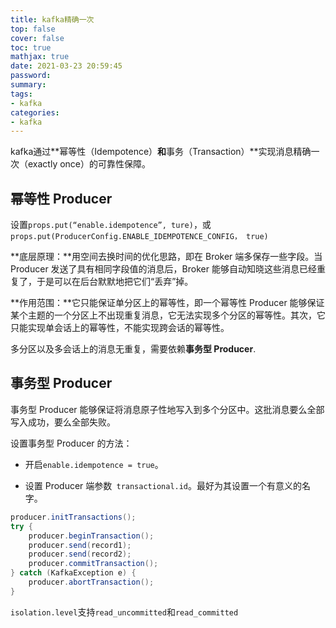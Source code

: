 ```yaml
---
title: kafka精确一次
top: false
cover: false
toc: true
mathjax: true
date: 2021-03-23 20:59:45
password:
summary:
tags:
- kafka
categories:
- kafka
---
```


kafka通过**幂等性（Idempotence）**和**事务（Transaction）**实现消息精确一次（exactly once）的可靠性保障。

## 幂等性 Producer

设置`props.put(“enable.idempotence”, ture)`，或` props.put(ProducerConfig.ENABLE_IDEMPOTENCE_CONFIG， true)`

**底层原理：**用空间去换时间的优化思路，即在 Broker 端多保存一些字段。当 Producer 发送了具有相同字段值的消息后，Broker 能够自动知晓这些消息已经重复了，于是可以在后台默默地把它们“丢弃”掉。

**作用范围：**它只能保证单分区上的幂等性，即一个幂等性 Producer 能够保证某个主题的一个分区上不出现重复消息，它无法实现多个分区的幂等性。其次，它只能实现单会话上的幂等性，不能实现跨会话的幂等性。

多分区以及多会话上的消息无重复，需要依赖**事务型 Producer**.

## **事务型 Producer**

事务型 Producer 能够保证将消息原子性地写入到多个分区中。这批消息要么全部写入成功，要么全部失败。

设置事务型 Producer 的方法：

- 开启`enable.idempotence = true`。

- 设置 Producer 端参数` transactional.id`。最好为其设置一个有意义的名字。

```java
producer.initTransactions();
try {
    producer.beginTransaction();
    producer.send(record1);
    producer.send(record2);
    producer.commitTransaction();
} catch (KafkaException e) {
    producer.abortTransaction();
}
```

`isolation.level`支持`read_uncommitted`和`read_committed`